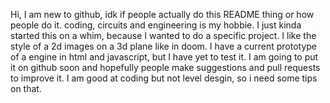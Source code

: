 Hi, I am new to github, idk if people actually do this README thing or how people do it. coding, circuits and engineering is my hobbie. 
I just kinda started this on a whim, because I wanted to do a specific project.
I like the style of a 2d images on a 3d plane like in doom. I have a current prototype of a engine in html and javascript, but I have yet to test it.
I am going to put it on github soon and hopefully people make suggestions and pull requests to improve it. 
I am good at coding but not level desgin, so i need some tips on that. 

